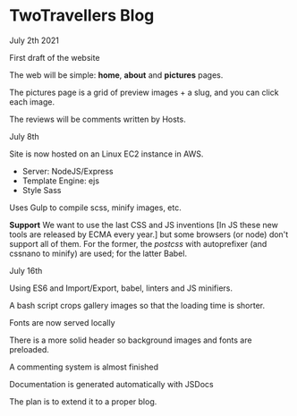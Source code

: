 # TwoTravellers Blog

July 2th 2021

First draft of the website

The web will be simple: **home**, **about** and **pictures** pages.

The pictures page is a grid of preview images + a slug, and you can click each image.

The reviews will be comments written by Hosts.


July 8th 

Site is now hosted on an Linux EC2 instance in AWS.

* Server: NodeJS/Express
* Template Engine: ejs
* Style Sass

Uses Gulp to compile scss, minify images, etc.

**Support**
We want to use the last CSS and JS inventions  [In JS these new tools are released by ECMA every year.] but some browsers (or node) don't support all of them. For the former, the *postcss* with autoprefixer (and cssnano to minify) are used; for the latter Babel.

July 16th

Using ES6 and Import/Export, babel, linters and JS minifiers. 

A bash script crops gallery images so that the loading time is shorter. 

Fonts are now served locally

There is a more solid header so background images and fonts are preloaded.

A commenting system is almost finished

Documentation is generated automatically with JSDocs

The plan is to extend it to a proper blog.
